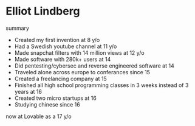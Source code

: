 # Elliot Lindberg

summary
- Created my first invention at 8 y/o
- Had a Swedish youtube channel at 11 y/o
- Made snapchat filters with 14 million views at 12 y/o
- Made software with 280k+ users at 14
- Did pentesting/cybersec and reverse engineered software at 14
- Traveled alone across europe to conferances since 15
- Created a freelancing company at 15
- Finished all high school programming classes in 3 weeks instead of 3 years at 16
- Created two micro startups at 16
- Studying chinese since 16

now at Lovable as a 17 y/o
